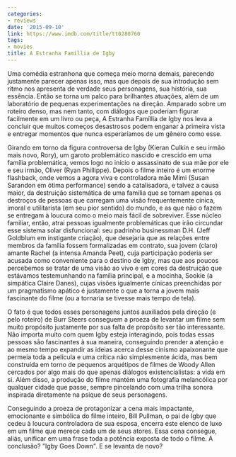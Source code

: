 ```yaml
---
categories:
- reviews
date: '2015-09-10'
link: https://www.imdb.com/title/tt0280760
tags:
- movies
title: A Estranha Famíllia de Igby
---
```


Uma comédia estranhona que começa meio morna demais, parecendo justamente parecer apenas isso, mas que depois de sua introdução sem ritmo nos apresenta de verdade seus personagens, sua história, sua essência. Então se torna um palco para brilhantes atuações, além de um laboratório de pequenas experimentações na direção. Amparado sobre um roteiro denso, mas nem tanto, com diálogos que poderiam figurar facilmente em um livro ou peça, A Estranha Famíllia de Igby nos leva a concluir que muitos começos desastrosos podem enganar à primeira vista e entregar momentos que nunca esperaríamos de um gênero como esse.

Girando em torno da figura controversa de Igby (Kieran Culkin e seu irmão mais novo, Rory), um garoto problemático nascido e crescido em uma família problemática, vemos logo no início o assassinato de sua mãe por ele e seu irmão, Oliver (Ryan Phillippe). Depois o filme inteiro é um enorme flashback, onde vemos a agora viva e controladora mãe Mimi (Susan Sarandon em ótima performance) sendo a catalisadora, e talvez a causa maior, da destruição sistemática de uma família que se tornam apenas os destroços de pessoas que carregam uma visão frequentemente cínica, imoral e utilitarista (em seu pior sentido) do mundo, e as que não o fazem se entregam à loucura como o meio mais fácil de sobreviver. Esse núcleo familiar, então, atrai pessoas igualmente problemáticas que irão circundar esse sistema solar disfuncional: seu padrinho businessman D.H. (Jeff Goldblum em instigante criação), que desejaria que as relações entre membros da família fossem formalizadas em contrato, sua jovem (claro) amante Rachel (a intensa Amanda Peet), cuja participação poderia ser acusada como conveniente para o destino de Igby, mas que aos poucos percebemos se tratar de uma visão ao vivo e em cores da destruição que estávamos testemunhando na família principal, e a mocinha, Sookie (a simpática Claire Danes), cujas visões igualmente cínicas preenchidas por um pragmatismo apático é justamente o que a torna a jovem mais fascinante do filme (ou a tornaria se tivesse mais tempo de tela).

O fato é que todos esses personagens juntos auxiliados pela direção (e pelo roteiro) de Burr Steers conseguem a proeza de levantar um filme sem muito propósito justamente por sua falta de propósito ser tão interessante. Não importa muito com quem Igby esteja interagindo, pois todas essas pessoas são fascinantes à sua maneira, conseguindo prender a atenção e ao mesmo tempo expandir as ideias acerca desse cinismo apaixonante que permeia toda a película e uma crítica não simplesmente ácida, mas bem construída em torno de pequenos arquétipos de filmes de Woody Allen cercados por algo mais do que apenas diálogos existencialistas: a vida em si. Além disso, a produção do filme mantém uma fotografia melancólica por qualquer cidade que passe, sempre pincelando com uma trilha sonora inspirada diretamente na psique de seus personagens.

Conseguindo a proeza de protagonizar a cena mais impactante, emocionante e simbólica do filme inteiro, Bill Pullman, o pai de Igby que cedeu à loucura controladora de sua esposa, encerra este elenco de luxo em um filme que merece cada um de seus atores. Essa cena consegue, aliás, unificar em uma frase toda a potência exposta de todo o filme. A conclusão? "Igby Goes Down". E se levanta de novo?